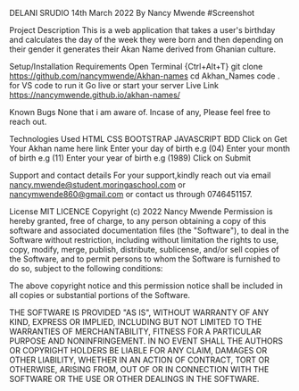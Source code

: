 DELANI SRUDIO
14th March 2022
By Nancy Mwende
#Screenshot




Project Description
This is a web application that takes a user's birthday and calculates the day of the week they were born and then depending on their gender it generates their Akan Name derived from Ghanian culture.

Setup/Installation Requirements
Open Terminal {Ctrl+Alt+T}
git clone https://github.com/nancymwende/Akhan-names
cd Akhan_Names
code . for VS code to run it
Go live or start your server
Live Link
https://nancymwende.github.io/akhan-names/

Known Bugs
None that i am aware of.
Incase of any,
Please feel free to reach out.

Technologies Used
HTML
CSS
BOOTSTRAP
JAVASCRIPT
BDD
Click on Get Your Akhan name here link
Enter your day of birth e.g (04)
Enter your month of birth e.g (11)
Enter your year of birth e.g (1989)
Click on Submit

Support and contact details
For your support,kindly reach out via email nancy.mwende@student.moringaschool.com or nancymwende860@gmail.com or contact us through 0746451157.

License
MIT LICENCE
Copyright (c) 2022 Nancy Mwende Permission is hereby granted, free of charge, to any person obtaining a copy of this software and associated documentation files (the "Software"), to deal in the Software without restriction, including without limitation the rights to use, copy, modify, merge, publish, distribute, sublicense, and/or sell copies of the Software, and to permit persons to whom the Software is furnished to do so, subject to the following conditions:

The above copyright notice and this permission notice shall be included in all copies or substantial portions of the Software.

THE SOFTWARE IS PROVIDED "AS IS", WITHOUT WARRANTY OF ANY KIND, EXPRESS OR IMPLIED, INCLUDING BUT NOT LIMITED TO THE WARRANTIES OF MERCHANTABILITY, FITNESS FOR A PARTICULAR PURPOSE AND NONINFRINGEMENT. IN NO EVENT SHALL THE AUTHORS OR COPYRIGHT HOLDERS BE LIABLE FOR ANY CLAIM, DAMAGES OR OTHER LIABILITY, WHETHER IN AN ACTION OF CONTRACT, TORT OR OTHERWISE, ARISING FROM, OUT OF OR IN CONNECTION WITH THE SOFTWARE OR THE USE OR OTHER DEALINGS IN THE SOFTWARE.